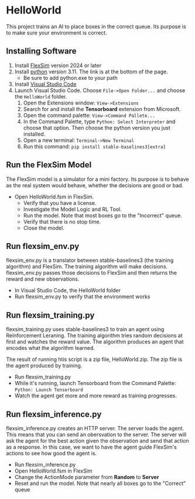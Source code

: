 # HelloWorld

This project trains an AI to place boxes in the correct queue. Its purpose is to make sure your environment is correct.

## Installing Software
1. Install [FlexSim](account.flexsim.com/downloads) version 2024 or later
1. Install [python](https://www.python.org/downloads/release/python-3117/) version 3.11. The link is at the bottom of the page.
    * Be sure to add python.exe to your path
1. Install [Visual Studio Code](https://code.visualstudio.com/)
1. Launch Visual Studio Code. Choose `File->Open Folder...` and choose the `HelloWorld` folder.
    1. Open the Extensions window: `View->Extensions`
    1. Search for and install the **Tensorboard** extension from Microsoft.
    1. Open the command palette: `View->Command Pallete...`
    1. In the Command Palette, type `Python: Select Interpreter` and choose that option. Then choose the python version you just installed.
    1. Open a new terminal: `Terminal->New Terminal`
    1. Run this command: `pip install stable-baselines3[extra]`

## Run the FlexSim Model

The FlexSim model is a simulator for a mini factory. Its purpose is to behave as the real system would behave, whether the decisions are good or bad.

* Open HelloWorld.fsm in FlexSim.
    * Verify that you have a license.
    * Investigate the Model Logic and RL Tool.
    * Run the model. Note that most boxes go to the "Incorrect" queue.
    * Verify that there is no stop time.
    * Close the model.

## Run flexsim_env.py

flexsim_env.py is a translator between stable-baselines3 (the training algorithm) and FlexSim. The training algorithm will make decisions. flexsim_env.py passes those decisions to FlexSim and then returns the reward and new observations.

* In Visual Studio Code, the HelloWorld folder
* Run flexsim_env.py to verify that the environment works

## Run flexsim_training.py

flexsim_training.py uses stable-baselines3 to train an agent using Reinforcement Leraning. The training algorithm tries random decisions at first and watches the reward value. The algorithm produces an agent that encodes what the algorithm learned.

The result of running htis script is a zip file, HelloWorld.zip. The zip file is the agent produced by training.

* Run flexsim_training.py
* While it's running, launch Tensorboard from the Command Palette: `Python: Launch Tensorboard`
* Watch the agent get more and more reward as training progresses.

## Run flexsim_inference.py

flexsim_inference.py creates an HTTP server. The server loads the agent. This means that you can send an obersvation to the server. The server will ask the agent for the best action given the observation and send that action as a response. In this case, we want to have the agent guide FlexSim's actions to see how good the agent is.

* Run flexsim_inference.py
* Open HelloWorld.fsm in FlexSim
* Change the ActionMode parameter from **Random** to **Server**
* Reset and run the model. Note that nearly all boxes go to the "Correct" queue
